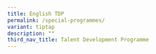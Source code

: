```yaml
---
title: English TDP
permalink: /special-programmes/
variant: tiptap
description: ""
third_nav_title: Talent Development Programme
---
```


